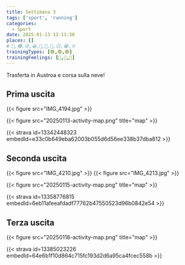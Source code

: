 ```yaml
---
title: Settimana 3
tags: ['sport', 'running']
categories:
  - Sport
date: 2025-01-13 12:11:50
places: []
# 🔴,🟢,🟡,😀,🙁,🫤,🙂,😐,😭,☠️
trainingTypes: [🟢,🟢,🟢]
trainingFeelings: [🙂,🙂,🙂]
---
```

Trasferta in Austroa e corsa sulla neve!
<!--more-->

## Prima uscita

{{< figure src="IMG_4194.jpg" >}}

{{< figure src="20250113-activity-map.png" title="map" >}}

{{< strava id=13342448323 embedId=e33c0b649eba62003b055d6d56ee338b37dba812 >}}

## Seconda uscita

{{< figure src="IMG_4210.jpg" >}}
{{< figure src="IMG_4213.jpg" >}}

{{< figure src="20250115-activity-map.png" title="map" >}}

{{< strava id=13358776815 embedId=6eb11afeeafdadf77762b47550523d96b0842e54 >}}

## Terza uscita

{{< figure src="20250118-activity-map.png" title="map" >}}

{{< strava id=13385023226 embedId=64e6b1f10d864c715fc193d2d6a95ca4fcec558b >}}